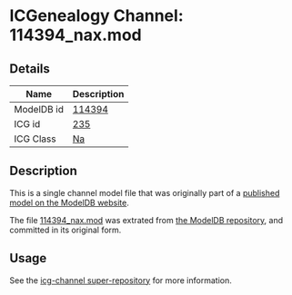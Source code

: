 # ICGenealogy Channel: 114394\_nax.mod

## Details

Name | Description
---- | -----------
ModelDB id | [114394](http://senselab.med.yale.edu/ModelDB/ShowModel.cshtml?model=114394)
ICG id | [235](http://icg.neurotheory.ox.ac.uk/channels/2/235)
ICG Class | [Na](http://icg.neurotheory.ox.ac.uk/channels/2)

## Description

This is a single channel model file that was originally part of a [published model on the ModelDB website](http://senselab.med.yale.edu/mModelDB/ShowModel.cshtml?model=114394).

The file [114394\_nax.mod](114394_nax.mod) was extrated from [the ModelDB repository](http://senselab.med.yale.edu/ModelDB/ShowModel.cshtml?model=114394), and committed in its original form.

## Usage

See the [icg-channel super-repository](https://github.com/icgenealogy/icg-channels) for more information.